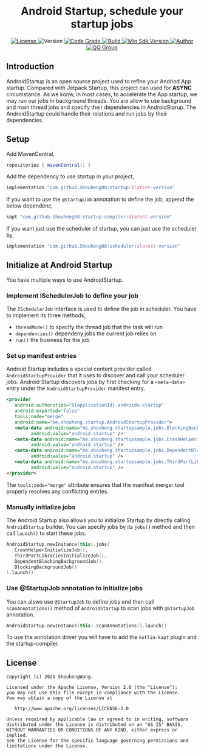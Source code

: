 <h1 align="center">
  Android Startup, schedule your startup jobs
</h1>

<p align="center">
  <a href="http://www.apache.org/licenses/LICENSE-2.0">
    <img src="https://img.shields.io/hexpm/l/plug.svg" alt="License" />
  </a>
  <img src="https://img.shields.io/maven-metadata/v/https/s01.oss.sonatype.org/service/local/repo_groups/public/content/com/github/Shouheng88/startup/maven-metadata.xml.svg" alt="Version" />
  <a href="https://www.codacy.com/gh/Shouheng88/AndroidStartup/dashboard?utm_source=github.com&amp;utm_medium=referral&amp;utm_content=Shouheng88/AndroidStartup&amp;utm_campaign=Badge_Grade">
    <img src="https://app.codacy.com/project/badge/Grade/99d198d3eb2446bd864946f35c13bcaa" alt="Code Grade"/>
  </a>
  <a href="https://travis-ci.org/Shouheng88/AndroidStartup">
    <img src="https://travis-ci.org/Shouheng88/AndroidStartup.svg?branch=master" alt="Build"/>
  </a>
    <a href="https://developer.android.com/about/versions/android-4.2.html">
    <img src="https://img.shields.io/badge/API-17%2B-blue.svg?style=flat-square" alt="Min Sdk Version" />
  </a>
   <a href="https://github.com/Shouheng88">
    <img src="https://img.shields.io/badge/Author-Shouheng-orange.svg?style=flat-square" alt="Author" />
  </a>
  <a target="_blank" href="https://shang.qq.com/wpa/qunwpa?idkey=2711a5fa2e3ecfbaae34bd2cf2c98a5b25dd7d5cc56a3928abee84ae7a984253">
    <img src="https://img.shields.io/badge/QQ%E7%BE%A4-1018235573-orange.svg?style=flat-square" alt="QQ Group" />
  </a>
</P>

## Introduction

AndroidStartup is an open source project used to refine your Andriod App startup. Compared with Jetpack Startup, this project can used for **ASYNC** circumstance. As we konw, in most cases, to accelerate the App startup, we may run our jobs in background threads. You are allow to use background and main thread jobs and specify their dependencies in AndroidStarup. The AndroidStartup could handle their relations and run jobs by their dependencies.

## Setup

Add MavenCentral,

```groovy
repositories { mavenCentral() }
```

Add the dependency to use startup in your project,

```groovy
implementation "com.github.Shouheng88:startup:$latest-version"
```

If you want to use the `@StartupJob` annotation to define the job, append the below dependenc,

```groovy
kapt "com.github.Shouheng88:startup-compiler:$latest-version"
```

If you want just use the scheduler of startup, you can just use the scheduler by,

```groovy
implementation "com.github.Shouheng88:scheduler:$latest-version"
```

## Initialize at Android Startup

You have multiple ways to use AndroidStartup.

### Implement ISchedulerJob to define your job

The `ISchedulerJob` interface is used to define the job in scheduler. You have to implement its three methods,

- `threadMode()` to specify the thread job that the task will run
- `dependencies()` dependeny jobs the current job relies on
- `run()` the business for the job

### Set up manifest entries

Android Startup includes a special content provider called `AndroidStartupProvider` that it uses to discover and call your scheduler jobs. Android Startup discovers jobs by first checking for a `<meta-data>` entry under the `AndroidStartupProvider` manifest entry. 

```xml
<provider
   android:authorities="${applicationId}.androidx-startup"
   android:exported="false"
   tools:node="merge"
   android:name="me.shouheng.startup.AndroidStartupProvider">
   <meta-data android:name="me.shouheng.startupsample.jobs.BlockingBackgroundJob"
         android:value="android.startup" />
   <meta-data android:name="me.shouheng.startupsample.jobs.CrashHelperInitializeJob"
         android:value="android.startup" />
   <meta-data android:name="me.shouheng.startupsample.jobs.DependentBlockingBackgroundJob"
         android:value="android.startup" />
   <meta-data android:name="me.shouheng.startupsample.jobs.ThirdPartLibrariesInitializeJob"
         android:value="android.startup" />
</provider>
```

The `tools:node="merge"` attribute ensures that the manifest merger tool properly resolves any conflicting entries.

### Manually initialize jobs

The Android Startup also allows you to initialize Startup by directly calling `AndroidStartup` builder. You can specify jobs by its `jobs()` method and then call `launch()` to start these jobs.

```kotlin
AndroidStartup.newInstance(this).jobs(
   CrashHelperInitializeJob(),
   ThirdPartLibrariesInitializeJob(),
   DependentBlockingBackgroundJob(),
   BlockingBackgroundJob()
).launch()
```

### Use @StartupJob annotation to initialize jobs

You can alswo use `@StartupJob` to define jobs and then call `scanAnnotations()` method of `AndroidStartup` to scan jobs with `@StartupJob` annotation.

```kotlin
AndroidStartup.newInstance(this).scanAnnotations().launch()
```

To use the annotation driver you will have to add the `kotlin-kapt` plugin and the startup-compiler.

## License

```
Copyright (c) 2021 ShouhengWang.

Licensed under the Apache License, Version 2.0 (the "License");
you may not use this file except in compliance with the License.
You may obtain a copy of the License at

   http://www.apache.org/licenses/LICENSE-2.0

Unless required by applicable law or agreed to in writing, software
distributed under the License is distributed on an "AS IS" BASIS,
WITHOUT WARRANTIES OR CONDITIONS OF ANY KIND, either express or implied.
See the License for the specific language governing permissions and
limitations under the License.
```

